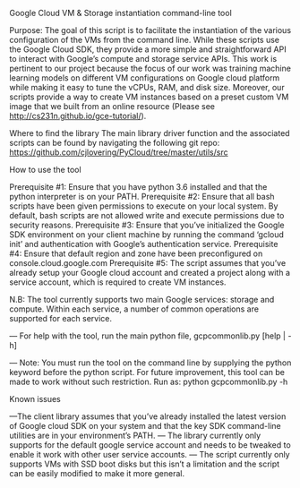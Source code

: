 Google Cloud VM & Storage instantiation command-line tool

Purpose:  The goal of this script is to facilitate the instantiation of the various configuration of the VMs from the command line. While these scripts use the Google Cloud SDK, they provide a more simple and straightforward API to interact 
with Google’s compute and storage service APIs. This work is pertinent to our project because the focus of our work was training machine learning models on different VM configurations on Google cloud platform while making it easy to tune the vCPUs, RAM, and disk size. Moreover, our scripts provide a way to create VM instances based on a preset custom VM image that we built from an online resource (Please see http://cs231n.github.io/gce-tutorial/).

Where to find the library
The main library driver function and the associated scripts can be found by navigating the following git repo:
https://github.com/cjlovering/PyCloud/tree/master/utils/src

How to use the tool 

Prerequisite #1: 	Ensure that you have python 3.6 installed and that the python interpreter is on your PATH.
Prerequisite #2: 	Ensure that all bash scripts have been given permissions to execute on your local system. By default, bash scripts are not allowed write and execute permissions due to security reasons. 
Prerequisite #3:	Ensure that you’ve initialized the Google SDK environment on your client machine by running the command ‘gcloud init’ and authentication with Google’s authentication service. 
Prerequisite #4:	Ensure that default region and zone have been preconfigured on console.cloud.google.com
Prerequisite #5:	The script assumes that you’ve already setup your Google cloud account and created a project along with a service account, which is required to create VM instances. 

N.B: The tool currently supports two main Google services: storage and compute. Within each service, a number of common operations are supported for each service. 

— For help with the tool, run the main python file, gcpcommonlib.py [help | -h]

— Note: You must run the tool on the command line by supplying the python keyword before the python script. For future improvement, this tool can be made to work without such restriction. 
     Run as: python gcpcommonlib.py -h


Known issues

—The client library assumes that you’ve already installed the latest version of Google cloud SDK on your system and that the key SDK command-line utilities are in your environment’s PATH. 
— The library currently only supports for the default google service account and needs to be tweaked to enable it work with other user service accounts. 
— The script currently only supports VMs with SSD boot disks but this isn’t a limitation and the script can be easily modified to make it more general. 
